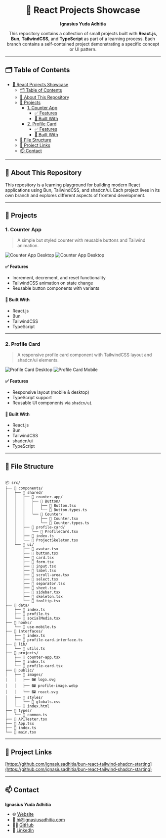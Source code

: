 <div align="center">

# 🚀 React Projects Showcase

**Ignasius Yuda Adhitia**

This repository contains a collection of small projects built with **React.js**, **Bun**, **TailwindCSS**, and **TypeScript** as part of a learning process. Each branch contains a self-contained project demonstrating a specific concept or UI pattern.

</div>

---

## 🗂️ Table of Contents

- [🚀 React Projects Showcase](#-react-projects-showcase)
  - [🗂️ Table of Contents](#️-table-of-contents)
  - [🧾 About This Repository](#-about-this-repository)
  - [📌 Projects](#-projects)
    - [1. Counter App](#1-counter-app)
      - [✅ Features](#-features)
      - [🔧 Built With](#-built-with)
    - [2. Profile Card](#2-profile-card)
      - [✅ Features](#-features-1)
      - [🔧 Built With](#-built-with-1)
  - [📁 File Structure](#-file-structure)
  - [🔗 Project Links](#-project-links)
  - [📫 Contact](#-contact)

---

## 🧾 About This Repository

This repository is a learning playground for building modern React applications using Bun, TailwindCSS, and shadcn/ui. Each project lives in its own branch and explores different aspects of frontend development.

---

## 📌 Projects

### 1. Counter App

> A simple but styled counter with reusable buttons and Tailwind animation.

![Counter App Desktop](/docs/images/counter-app/desktop-screenshot.png)
![Counter App Desktop](/docs/images/counter-app/mobile-screenshot.png)

#### ✅ Features

- Increment, decrement, and reset functionality
- TailwindCSS animation on state change
- Reusable button components with variants

#### 🔧 Built With

- React.js
- Bun
- TailwindCSS
- TypeScript

---

### 2. Profile Card

> A responsive profile card component with TailwindCSS layout and shadcn/ui elements.

![Profile Card Desktop](/docs/images/profile-card/desktop-screenshot.png)
![Profile Card Mobile](/docs/images/profile-card/mobile-screenshot.png)

#### ✅ Features

- Responsive layout (mobile & desktop)
- TypeScript support
- Reusable UI components via `shadcn/ui`

#### 🔧 Built With

- React.js
- Bun
- TailwindCSS
- shadcn/ui
- TypeScript

---

## 📁 File Structure

```

📦 src/
├── 📁 components/
│   ├── 📁 shared/
│   │   ├── 📁 counter-app/
│   │   │   ├── 📁 Button/
│   │   │   │   ├── 📄 Button.tsx
│   │   │   │   └── 📄 Button.types.ts
│   │   │   └── 📁 Counter/
│   │   │       ├── 📄 Counter.tsx
│   │   │       └── 📄 Counter.types.ts
│   │   ├── 📁 profile-card/
│   │   │   └── 📄 ProfileCard.tsx
│   │   ├── 📄 index.ts
│   │   └── 📄 ProjectSkeleton.tsx
│   └── 📁 ui/
│       ├── 📄 avatar.tsx
│       ├── 📄 button.tsx
│       ├── 📄 card.tsx
│       ├── 📄 form.tsx
│       ├── 📄 input.tsx
│       ├── 📄 label.tsx
│       ├── 📄 scroll-area.tsx
│       ├── 📄 select.tsx
│       ├── 📄 separator.tsx
│       ├── 📄 sheet.tsx
│       ├── 📄 sidebar.tsx
│       ├── 📄 skeleton.tsx
│       └── 📄 tooltip.tsx
├── 📁 data/
│   ├── 📄 index.ts
│   ├── 📄 profile.ts
│   └── 📄 socialMedia.tsx
├── 📁 hooks/
│   └── 📄 use-mobile.ts
├── 📁 interfaces/
│   ├── 📄 index.ts
│   └── 📄 profile-card.interface.ts
├── 📁 lib/
│   └── 📄 utils.ts
├── 📁 projects/
│   ├── 📄 counter-app.tsx
│   ├── 📄 index.ts
│   └── 📄 profile-card.tsx
├── 📁 public/
│   ├── 📁 images/
│   │   ├── 🖼️ logo.svg
│   │   ├── 🖼️ profile-image.webp
│   │   └── 🖼️ react.svg
│   ├── 📁 styles/
│   │   └── 📄 globals.css
│   └── 📄 index.html
├── 📁 types/
│   └── 📄 common.ts
├── 📄 APITester.tsx
├── 📄 App.tsx
├── 📄 index.ts
└── 📄 main.tsx

```

---

## 🔗 Project Links

[https://github.com/ignasiusadhitia/bun-react-tailwind-shadcn-starting](https://github.com/ignasiusadhitia/bun-react-tailwind-shadcn-starting)

---

## 📫 Contact

**Ignasius Yuda Adhitia**

- 🌐 [Website](https://www.ignasiusadhitia.com)
- 📧 [hi@ignasiusadhitia.com](mailto:hi@ignasiusadhitia.com)
- 🧑‍💻 [GitHub](https://github.com/ignasiusadhitia)
- 💼 [LinkedIn](https://www.linkedin.com/in/ignasiusadhitia)
